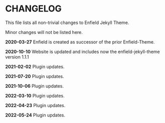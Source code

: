 # CHANGELOG

This file lists all non-trivial changes to Enfield Jekyll Theme.

Minor changes will not be listed here.

**2020-03-27** Enfield is created as successor of the prior Enfield-Theme.

**2020-10-10** Website is updated and includes now the enfield-jekyll-theme version 1.1.1

**2021-02-02** Plugin updates.

**2021-07-20** Plugin updates.

**2021-10-06** Plugin updates.

**2022-03-10** Plugin updates.

**2022-04-23** Plugin updates.

**2022-05-24** Plugin updates.